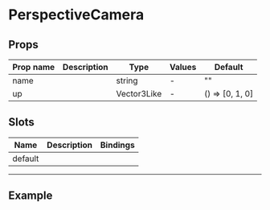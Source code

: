 # PerspectiveCamera

## Props

| Prop name | Description | Type        | Values | Default            |
| --------- | ----------- | ----------- | ------ | ------------------ |
| name      |             | string      | -      | ""                 |
| up        |             | Vector3Like | -      | () =&gt; [0, 1, 0] |

## Slots

| Name    | Description | Bindings |
| ------- | ----------- | -------- |
| default |             |          |

---

<script setup>
  import PerspectiveCamera from '../../examples/PerspectiveCamera.vue'
  </script>

## Example

  <ClientOnly>
  <PerspectiveCamera />
  </ClientOnly>
